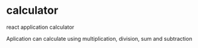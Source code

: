 # calculator
react application calculator

Aplication can calculate using multiplication, division, sum and subtraction
